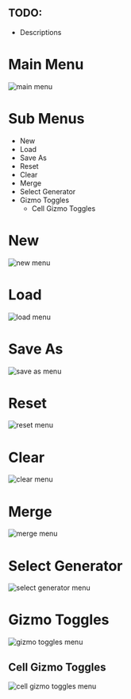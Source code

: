 
## TODO:
- Descriptions

# Main Menu
![main menu](https://github.com/SomeGuyEight/CaveGenerationSystem/assets/137923841/cba4712c-e731-4233-a9fd-7d7412301901)

# Sub Menus
- New
- Load
- Save As
- Reset
- Clear
- Merge
- Select Generator
- Gizmo Toggles
    - Cell Gizmo Toggles

# New
![new menu](https://github.com/SomeGuyEight/CaveGenerationSystem/assets/137923841/59df4d36-d71c-41df-9824-c30f1e35694e)

# Load
![load menu](https://github.com/SomeGuyEight/CaveGenerationSystem/assets/137923841/b4e4f4f4-5e92-4dba-99f6-1275073b4b83)

# Save As
![save as menu](https://github.com/SomeGuyEight/CaveGenerationSystem/assets/137923841/a466c268-b6aa-473a-89f8-36ffffb7e5db)

# Reset
![reset menu](https://github.com/SomeGuyEight/CaveGenerationSystem/assets/137923841/dacc1f32-a787-4f24-8cd5-873468c89fb4)

# Clear
![clear menu](https://github.com/SomeGuyEight/CaveGenerationSystem/assets/137923841/23fc7fca-2092-4a47-bb7d-6187c0496c52)

# Merge
![merge menu](https://github.com/SomeGuyEight/CaveGenerationSystem/assets/137923841/3e5907d1-82c8-40eb-9ced-4a33803bf35d)

# Select Generator
![select generator menu](https://github.com/SomeGuyEight/CaveGenerationSystem/assets/137923841/33ac593a-90e6-45cd-8044-7b48486def1a)

# Gizmo Toggles
![gizmo toggles menu](https://github.com/SomeGuyEight/CaveGenerationSystem/assets/137923841/87fea64c-c817-44b4-a227-7afadea378fe)

## Cell Gizmo Toggles
![cell gizmo toggles menu](https://github.com/SomeGuyEight/CaveGenerationSystem/assets/137923841/21635a85-48c8-4e5d-b44e-49919913b0e2)

